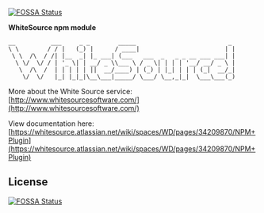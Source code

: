 [![FOSSA Status](https://app.fossa.io/api/projects/git%2Bgithub.com%2FHavenLindgren%2Fnpm-plugin.svg?type=shield)](https://app.fossa.io/projects/git%2Bgithub.com%2FHavenLindgren%2Fnpm-plugin?ref=badge_shield)

**WhiteSource npm module**
  
    __          ___     _ _        _____                          _ 
    \ \        / / |   (_) |      / ____|                        | |
     \ \  /\  / /| |__  _| |_ ___| (___   ___  _   _ _ __ ___ ___| |
      \ \/  \/ / | '_ \| | __/ _ \\___ \ / _ \| | | | '__/ __/ _ \ |
       \  /\  /  | | | | | ||  __/____) | (_) | |_| | | | (_|  __/_|
        \/  \/   |_| |_|_|\__\___|_____/ \___/ \__,_|_|  \___\___(_)
                                                                 
                                                                 




More about the White Source service: [http://www.whitesourcesoftware.com/](http://www.whitesourcesoftware.com/)

View documentation here: [https://whitesource.atlassian.net/wiki/spaces/WD/pages/34209870/NPM+Plugin](https://whitesource.atlassian.net/wiki/spaces/WD/pages/34209870/NPM+Plugin)

## License
[![FOSSA Status](https://app.fossa.io/api/projects/git%2Bgithub.com%2FHavenLindgren%2Fnpm-plugin.svg?type=large)](https://app.fossa.io/projects/git%2Bgithub.com%2FHavenLindgren%2Fnpm-plugin?ref=badge_large)